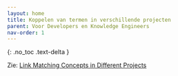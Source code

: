 ```yaml
---
layout: home
title: Koppelen van termen in verschillende projecten
parent: Voor Developers en Knowledge Engineers
nav-order: 1
---
```


{: .no_toc .text-delta }


<script>
{% include js/custom.js %}
</script>

<!-- Overlay (only once) -->
<div id="overlay" 
     style="display: none; 
            position: fixed; 
            top: 0; 
            left: 0; 
            width: 100%; 
            height: 100%; 
            background: rgba(0, 0, 0, 0.8); 
            justify-content: center; 
            align-items: center; 
            z-index: 1000;">
  
  <img id="zoomImage" 
       alt="Zoomed Image" 
       style="max-width: 90%; 
              max-height: 90%; 
              cursor: zoom-out;" 
       onclick="closeZoom()" />
</div>



Zie: [Link Matching Concepts in Different Projects](https://help.poolparty.biz/en/user-guide-for-knowledge-engineers/advanced-features/advanced-poolparty-configuration/linking-poolparty-projects/link-matching-concepts-in-different-projects.html)